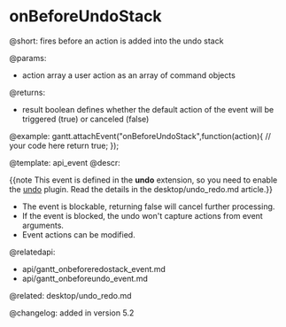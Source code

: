 onBeforeUndoStack
=============

@short:
	fires before an action is added into the undo stack

@params:
- action		array			a user action as an array of command objects


@returns:
- result     boolean       defines whether the default action of the event will be triggered (true) or canceled (false) 


@example:
gantt.attachEvent("onBeforeUndoStack",function(action){
    // your code here
    return true;
});


@template:	api_event
@descr:

{{note This event is defined in the **undo** extension, so you need to enable the [undo](desktop/extensions_list.md#undo) plugin. Read the details in the desktop/undo_redo.md article.}}


- The event is blockable, returning false will cancel further processing.
- If the event is blocked, the undo won't capture actions from event arguments.
- Event actions can be modified.

@relatedapi:
- api/gantt_onbeforeredostack_event.md
- api/gantt_onbeforeundo_event.md

@related:
desktop/undo_redo.md

@changelog:
added in version 5.2
